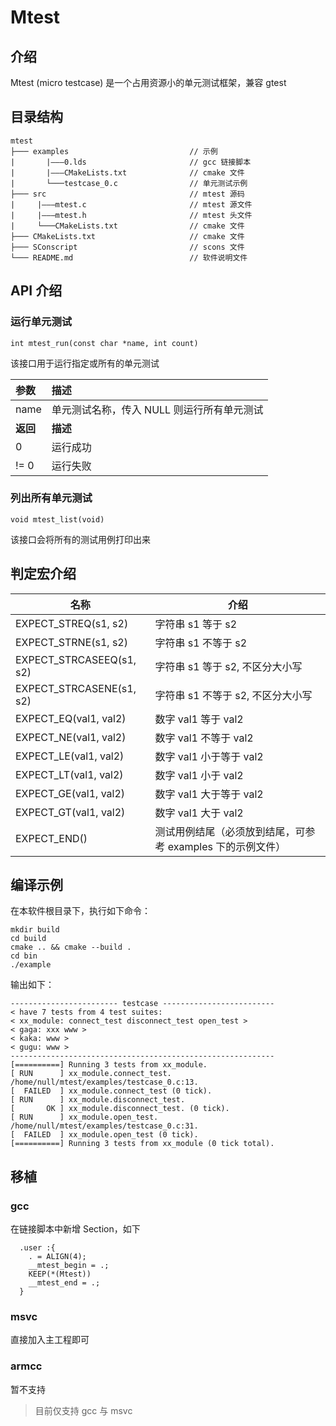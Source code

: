 # Mtest

## 介绍
Mtest (micro testcase) 是一个占用资源小的单元测试框架，兼容 gtest

## 目录结构

```
mtest
├─── examples							// 示例
|       |———0.lds                       // gcc 链接脚本
|       |———CMakeLists.txt              // cmake 文件
|       └───testcase_0.c                // 单元测试示例
├─── src                                // mtest 源码
|     |———mtest.c                       // mtest 源文件
|     |———mtest.h                       // mtest 头文件
|     └───CMakeLists.txt                // cmake 文件
├─── CMakeLists.txt						// cmake 文件
├─── SConscript                         // scons 文件
└─── README.md                          // 软件说明文件
```

## API 介绍
### 运行单元测试
`int mtest_run(const char *name, int count)`

该接口用于运行指定或所有的单元测试

| 参数      | 描述                     |
| :-------- | :----------------------- |
| name |   单元测试名称，传入 NULL 则运行所有单元测试    |
| **返回**  | **描述**                 |
|    0   |  运行成功               |
| != 0    | 运行失败               |

### 列出所有单元测试
`void mtest_list(void)`

该接口会将所有的测试用例打印出来

## 判定宏介绍

| 名称             | 介绍 |
| ---------------- | ---- |
| EXPECT_STREQ(s1, s2) |  字符串 s1 等于 s2    |
| EXPECT_STRNE(s1, s2)     |    字符串 s1 不等于 s2  |
| EXPECT_STRCASEEQ(s1, s2)     |  字符串 s1 等于 s2, 不区分大小写    |
| EXPECT_STRCASENE(s1, s2) |  字符串 s1 不等于 s2, 不区分大小写    |
| EXPECT_EQ(val1, val2) |  数字 val1  等于  val2   |
| EXPECT_NE(val1, val2)        |  数字 val1  不等于  val2    |
| EXPECT_LE(val1, val2)        |  数字 val1  小于等于  val2    |
| EXPECT_LT(val1, val2)        |  数字 val1  小于  val2    |
| EXPECT_GE(val1, val2)        |  数字 val1  大于等于  val2    |
| EXPECT_GT(val1, val2)        |  数字 val1  大于  val2    |
| EXPECT_END()        |   测试用例结尾（必须放到结尾，可参考 examples 下的示例文件）   |

## 编译示例

在本软件根目录下，执行如下命令：
```
mkdir build
cd build
cmake .. && cmake --build .
cd bin
./example
```

输出如下：
```
------------------------ testcase -------------------------
< have 7 tests from 4 test suites:
< xx_module: connect_test disconnect_test open_test >
< gaga: xxx www >
< kaka: www >
< gugu: www >
-----------------------------------------------------------
[==========] Running 3 tests from xx_module.
[ RUN      ] xx_module.connect_test.
/home/null/mtest/examples/testcase_0.c:13.
[  FAILED  ] xx_module.connect_test (0 tick).
[ RUN      ] xx_module.disconnect_test.
[       OK ] xx_module.disconnect_test. (0 tick).
[ RUN      ] xx_module.open_test.
/home/null/mtest/examples/testcase_0.c:31.
[  FAILED  ] xx_module.open_test (0 tick).
[==========] Running 3 tests from xx_module (0 tick total).
```

## 移植
### gcc
在链接脚本中新增 Section，如下
```
  .user :{
    . = ALIGN(4);
    __mtest_begin = .;
    KEEP(*(Mtest))
    __mtest_end = .;
  }
```
### msvc
直接加入主工程即可

### armcc
暂不支持


> 目前仅支持 gcc 与 msvc